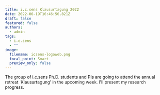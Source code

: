 ```yaml
---
title: i.c.sens Klausurtagung 2022
date: 2022-06-19T16:46:50.821Z
draft: false
featured: false
authors:
  - admin
tags:
  - i.c.sens
  - ""
image:
  filename: icsens-logoweb.png
  focal_point: Smart
  preview_only: false
---
```

The group of i.c.sens Ph.D. students and PIs are going to attend the annual retreat 'Klausurtagung' in the upcoming week. I'll present my research progress.